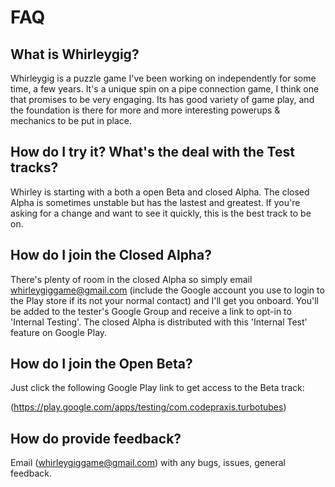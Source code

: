 FAQ
===

What is Whirleygig?
-------------------
Whirleygig is a puzzle game I've been working on independently for some time, a few years. It's a unique spin on a pipe connection game, I think one that promises to be very engaging. Its has good variety of game play, and the foundation is there for more and more interesting powerups & mechanics to be put in place.


How do I try it? What's the deal with the Test tracks? 
-------------------------------------
Whirley is starting with a both a open Beta and closed Alpha.  The closed Alpha is sometimes unstable but has the lastest and greatest.  If you're asking for a change and want to see it quickly, this is the best track to be on.  


How do I join the Closed Alpha?
-------------------------------
There's plenty of room in the closed Alpha so simply email whirleygiggame@gmail.com (include the Google account you use to login to the Play store if its not your normal contact) and I'll get you onboard.  You'll be added to the tester's Google Group and receive a link to opt-in to 'Internal Testing'.  The closed Alpha is distributed with this 'Internal Test' feature on Google Play.

How do I join the Open Beta?
----------------------------
Just click the following Google Play link to get access to the Beta track:

(https://play.google.com/apps/testing/com.codepraxis.turbotubes)


How do provide feedback? 
------------------------
Email (whirleygiggame@gmail.com) with any bugs, issues, general feedback.  
